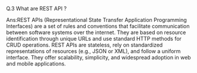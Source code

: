 Q.3 What are REST API ?

Ans:REST APIs (Representational State Transfer Application Programming Interfaces) are a set of rules and conventions that facilitate communication between software systems over the internet. They are based on resource identification through unique URLs and use standard HTTP methods for CRUD operations. REST APIs are stateless, rely on standardized representations of resources (e.g., JSON or XML), and follow a uniform interface. They offer scalability, simplicity, and widespread adoption in web and mobile applications.